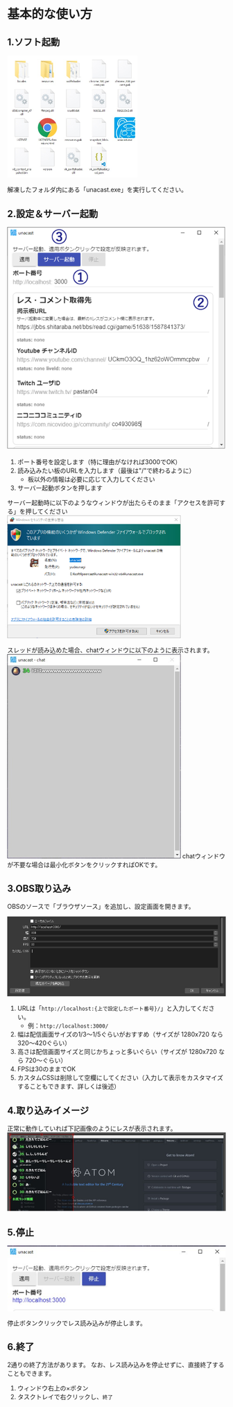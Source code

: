 # 基本的な使い方

## 1.ソフト起動
<img src="help/img/help01.jpg" width=300 />

解凍したフォルダ内にある「unacast.exe」を実行してください。

## 2.設定＆サーバー起動
<img src="help/img/help02.jpg" />

1. ポート番号を設定します（特に理由がなければ3000でOK）
1. 読み込みたい板のURLを入力します（最後は"/"で終わるように）
   - 板以外の情報は必要に応じて入力してください
1. サーバー起動ボタンを押します

サーバー起動時に以下のようなウィンドウが出たらそのまま「アクセスを許可する」を押してください
<img src="help/img/firewall.jpg" width=400 />


スレッドが読み込めた場合、chatウィンドウに以下のように表示されます。
<img src="help/img/help06.jpg" width=400 />
chatウィンドウが不要な場合は最小化ボタンをクリックすればOKです。

## 3.OBS取り込み
OBSのソースで「ブラウザソース」を追加し、設定画面を開きます。

<img src="help/img/help03.jpg"/>

1. URLは「`http://localhost:{上で設定したポート番号}/`」と入力してください。
    - 例：`http://localhost:3000/`
1. 幅は配信画面サイズの1/3～1/5ぐらいがおすすめ（サイズが 1280x720 なら 320～420ぐらい）
1. 高さは配信画面サイズと同じかちょっと多いぐらい（サイズが 1280x720 なら 720～ぐらい）
1. FPSは30のままでOK
1. カスタムCSSは削除して空欄にしてください（入力して表示をカスタマイズすることもできます、詳しくは後述）

## 4.取り込みイメージ
正常に動作していれば下記画像のようにレスが表示されます。  
<img src="help/img/help04.jpg" />

## 5.停止

<img src="help/img/help05.jpg" />

停止ボタンクリックでレス読み込みが停止します。


## 6.終了

2通りの終了方法があります。
なお、レス読み込みを停止せずに、直接終了することもできます。

1. ウィンドウ右上の×ボタン
1. タスクトレイで右クリックし、`終了`
